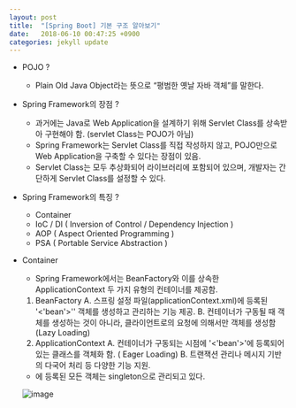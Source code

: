 ```yaml
---
layout: post
title:  "[Spring Boot] 기본 구조 알아보기"
date:   2018-06-10 00:47:25 +0900
categories: jekyll update
---
```


- POJO ? 
    - Plain Old Java Object라는 뜻으로 “평범한 옛날 자바 객체”를 말한다. 


- Spring Framework의 장점 ? 
    - 과거에는 Java로 Web Application을 설계하기 위해 Servlet Class를 상속받아 구현해야 함. (servlet Class는 POJO가 아님) 
    - Spring Framework는 Servlet Class를 직접 작성하지 않고, POJO만으로 Web Application을 구축할 수 있다는 장점이 있음.
    - Servlet Class는 모두 추상화되어 라이브러리에 포함되어 있으며, 개발자는 간단하게 Servlet Class를 설정할 수 있다.

- Spring Framework의 특징 ? 
    - Container
	- IoC / DI      ( Inversion of Control / Dependency Injection ) 
	- AOP            ( Aspect Oriented Programming ) 
	- PSA             ( Portable Service Abstraction ) 

- Container
    - Spring Framework에서는 BeanFactory와 이를 상속한 ApplicationContext 두 가지 유형의 컨테이너를 제공함.

    1. BeanFactory
        A. 스프링 설정 파일(applicationContext.xml)에 등록된 '\<'bean'\>'' 객체를 생성하고 관리하는 기능 제공.
     	B. 컨테이너가 구동될 때 객체를 생성하는 것이 아니라, 클라이언트로의 요청에 의해서만 객체를 생성함(Lazy Loading)
 	2. ApplicationContext
 		A. 컨테이너가 구동되는 시점에 '\<'bean'\>'에 등록되어 있는 클래스를 객체화 함. ( Eager Loading) 
		B. 트랜잭션 관리나 메시지 기반의 다국어 처리 등 다양한 기능 지원.

	- <bean>에 등록된 모든 객체는 singleton으로 관리되고 있다.

    
    ![image](https://user-images.githubusercontent.com/12456375/41198125-0609a0c4-6cad-11e8-8ad7-789e6e882520.png)